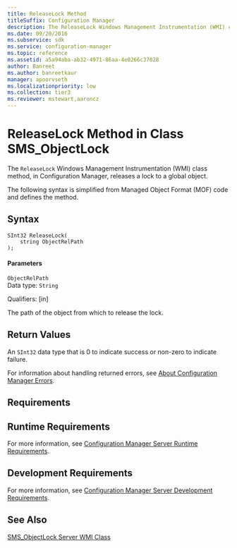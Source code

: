 ```yaml
---
title: ReleaseLock Method
titleSuffix: Configuration Manager
description: The ReleaseLock Windows Management Instrumentation (WMI) class method releases a lock to a global object.
ms.date: 09/20/2016
ms.subservice: sdk
ms.service: configuration-manager
ms.topic: reference
ms.assetid: a5a94aba-ab32-4971-86aa-4e0266c37028
author: Banreet
ms.author: banreetkaur
manager: apoorvseth
ms.localizationpriority: low
ms.collection: tier3
ms.reviewer: mstewart,aaroncz 
---
```

# ReleaseLock Method in Class SMS_ObjectLock
The `ReleaseLock` Windows Management Instrumentation (WMI) class method, in Configuration Manager, releases a lock to a global object.  

 The following syntax is simplified from Managed Object Format (MOF) code and defines the method.  

## Syntax  

```  
SInt32 ReleaseLock(  
    string ObjectRelPath  
);  
```  

#### Parameters  
 `ObjectRelPath`  
 Data type: `String`  

 Qualifiers: [in]  

 The path of the object from which to release the lock.  

## Return Values  
 An `SInt32` data type that is 0 to indicate success or non-zero to indicate failure.  

 For information about handling returned errors, see [About Configuration Manager Errors](../../../develop/core/understand/about-configuration-manager-errors.md).  

## Requirements  

## Runtime Requirements  
 For more information, see [Configuration Manager Server Runtime Requirements](../../../develop/core/reqs/server-runtime-requirements.md).  

## Development Requirements  
 For more information, see [Configuration Manager Server Development Requirements](../../../develop/core/reqs/server-development-requirements.md).  

## See Also  
 [SMS_ObjectLock Server WMI Class](../../../develop/reference/misc/sms_objectlock-server-wmi-class.md)
